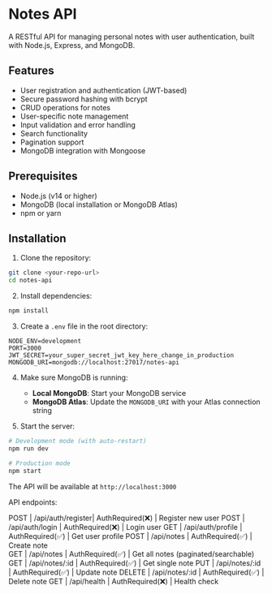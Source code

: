 # Notes API

A RESTful API for managing personal notes with user authentication, built with Node.js, Express, and MongoDB.

## Features

- User registration and authentication (JWT-based)
- Secure password hashing with bcrypt
- CRUD operations for notes
- User-specific note management
- Input validation and error handling
- Search functionality
- Pagination support
- MongoDB integration with Mongoose

## Prerequisites

- Node.js (v14 or higher)
- MongoDB (local installation or MongoDB Atlas)
- npm or yarn

## Installation

1. Clone the repository:
```bash
git clone <your-repo-url>
cd notes-api
```

2. Install dependencies:
```bash
npm install
```

3. Create a `.env` file in the root directory:
```env
NODE_ENV=development
PORT=3000
JWT_SECRET=your_super_secret_jwt_key_here_change_in_production
MONGODB_URI=mongodb://localhost:27017/notes-api
```

4. Make sure MongoDB is running:
   - **Local MongoDB**: Start your MongoDB service
   - **MongoDB Atlas**: Update the `MONGODB_URI` with your Atlas connection string

5. Start the server:
```bash
# Development mode (with auto-restart)
npm run dev

# Production mode
npm start
```

The API will be available at `http://localhost:3000`

API endpoints:

POST   | /api/auth/register|       AuthRequired(❌)       | Register new user
POST   | /api/auth/login   |       AuthRequired(❌)       | Login user
GET    | /api/auth/profile |       AuthRequired(✅)       | Get user profile
POST   | /api/notes        |       AuthRequired(✅)       | Create note  
GET    | /api/notes        |       AuthRequired(✅)       | Get all notes (paginated/searchable)
GET    | /api/notes/:id    |       AuthRequired(✅)       | Get single note
PUT    | /api/notes/:id    |       AuthRequired(✅)       | Update note
DELETE | /api/notes/:id    |       AuthRequired(✅)       | Delete note
GET    | /api/health       |       AuthRequired(❌)       | Health check

